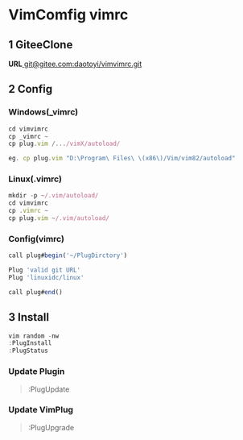 # VimComfig  vimrc

## 1 GiteeClone 
**URL**[ git@gitee.com:daotoyi/vimvimrc.git](git@gitee.com:daotoyi/vimvimrc.git)


## 2 Config

### Windows(_vimrc)

```js
cd vimvimrc
cp _vimrc ~
cp plug.vim /.../vimX/autoload/

eg. cp plug.vim "D:\Program\ Files\ \(x86\)/Vim/vim82/autoload"

```

### Linux(.vimrc)

```js
mkdir -p ~/.vim/autoload/
cd vimvimrc
cp .vimrc ~
cp plug.vim ~/.vim/autoload/
```

### Config(vimrc)

```js
call plug#begin('~/PlugDirctory')

Plug 'valid git URL'
Plug 'linuxidc/linux'

call plug#end()
```

## 3 Install

```js
vim random -nw
:PlugInstall
:PlugStatus
```

### Update Plugin

>:PlugUpdate

### Update VimPlug

>:PlugUpgrade